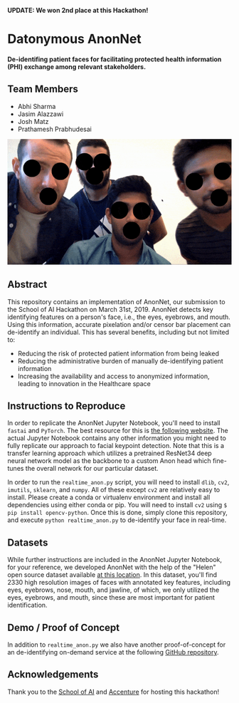 **UPDATE: We won 2nd place at this Hackathon!**

# Datonymous AnonNet
#### De-identifing patient faces for facilitating protected health information (PHI) exchange among relevant stakeholders.

## Team Members
- Abhi Sharma
- Jasim Alazzawi
- Josh Matz
- Prathamesh Prabhudesai

![](https://github.com/SudoSharma/datonymous/blob/master/ezgif.com-optimize.gif)

## Abstract
This repository contains an implementation of AnonNet, our submission to the School of AI Hackathon on March 31st, 2019. AnonNet detects key identifying features on a person's face, i.e., the eyes, eyebrows, and mouth. Using this information, accurate pixelation and/or censor bar placement can de-identify an individual. This has several benefits, including but not limited to:
- Reducing the risk of protected patient information from being leaked
- Reducing the administrative burden of manually de-identifying patient information
- Increasing the availability and access to anonymized information, leading to innovation in the Healthcare space

## Instructions to Reproduce
In order to replicate the AnonNet Jupyter Notebook, you'll need to install `fastai` and `PyTorch`. The best resource for this is [the following website](https://docs.fast.ai/). The actual Jupyter Notebook contains any other information you might need to fully replicate our approach to facial keypoint detection. Note that this is a transfer learning approach which utilizes a pretrained ResNet34 deep neural network model as the backbone to a custom Anon head which fine-tunes the overall network for our particular dataset. 

In order to run the `realtime_anon.py` script, you will need to install `dlib`, `cv2`, `imutils`, `sklearn`, and `numpy`. All of these except `cv2` are relatively easy to install. Please create a conda or virtualenv environment and install all dependencies using either conda or pip. You will need to install `cv2` using `$ pip install opencv-python`. Once this is done, simply clone this repository, and execute `python realtime_anon.py` to de-identify your face in real-time. 

## Datasets
While further instructions are included in the AnonNet Jupyter Notebook, for your reference, we developed AnonNet with the help of the "Helen" open source dataset available [at this location](http://www.ifp.illinois.edu/~vuongle2/helen/). In this dataset, you'll find 2330 high resolution images of faces with annotated key features, including eyes, eyebrows, nose, mouth, and jawline, of which, we only utilized the eyes, eyebrows, and mouth, since these are most important for patient identification. 

## Demo / Proof of Concept
In addition to `realtime_anon.py` we also have another proof-of-concept for an de-identifying on-demand service at the following [GitHub repository](https://github.com/jaasmaz/datanonyms-javascript).

## Acknowledgements
Thank you to the [School of AI](https://www.theschool.ai/) and [Accenture](https://www.accenture.com/us-en) for hosting this hackathon!
